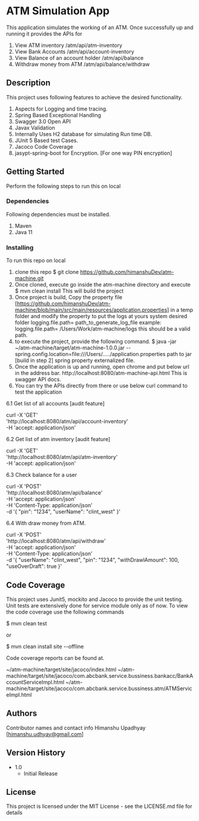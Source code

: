 # ATM Simulation App
This application simulates the working of an ATM. Once successfully up and running it provides the APIs for

1. View ATM inventory
   /atm/api/atm-inventory
2. View Bank Accounts
   /atm/api/account-inventory
3. View Balance of an account holder
   /atm/api/balance
4. Withdraw money from ATM
   /atm/api/balance/withdraw

## Description
This project uses following features to achieve the desired functionality.

1. Aspects for Logging and time tracing.
2. Spring Based Exceptional Handling
3. Swagger 3.0 Open API
4. Javax Validation
5. Internally Uses H2 database for simulating Run time DB.
6. JUnit 5 Based test Cases.
7. Jacoco Code Coverage
8. jasypt-spring-boot for Encryption. [For one way PIN encryption]

## Getting Started
Perform the following steps to run this on local

### Dependencies
Following dependencies must be installed.
1. Maven
2. Java 11

### Installing
To run this repo on local
1. clone this repo
   $ git clone https://github.com/himanshuDev/atm-machine.git
2. Once cloned, execute go inside the atm-machine directory and execute
   $ mvn clean install
   This will build the project
3. Once project is build, Copy the property file [https://github.com/himanshuDev/atm-machine/blob/main/src/main/resources/application.properties]
   in a temp folder and modify the property to put the logs at yours system desired folder
   logging.file.path= path_to_generate_log_file
   example:
   logging.file.path= /Users/Work/atm-machine/logs
   this should be a valid path.
4. to execute the project, provide the following command.
   $ java -jar ~/atm-machine/target/atm-machine-1.0.0.jar --spring.config.location=file:///Users/...../application.properties
                path to jar [build in step 2]                                      spring property externalized file.
5. Once the application is up and running, open chrome and put below url in the address bar.
   http://localhost:8080/atm-machine-api.html
   This is swagger API docs.
6. You can try the APIs directly from there or use below curl command to test the application

  6.1 Get list of all accounts [audit feature]

   curl -X 'GET' \
  'http://localhost:8080/atm/api/account-inventory' \
  -H 'accept: application/json'

  6.2 Get list of atm inventory [audit feature]

   curl -X 'GET' \
  'http://localhost:8080/atm/api/atm-inventory' \
  -H 'accept: application/json'

  6.3 Check balance for a user

   curl -X 'POST' \
  'http://localhost:8080/atm/api/balance' \
  -H 'accept: application/json' \
  -H 'Content-Type: application/json' \
  -d '{
  "pin": "1234",
  "userName": "clint_west"
   }'

   6.4 With draw money from ATM.

   curl -X 'POST' \
  'http://localhost:8080/atm/api/withdraw' \
  -H 'accept: application/json' \
  -H 'Content-Type: application/json' \
  -d '{
  "userName": "clint_west",
  "pin": "1234",
  "withDrawlAmount": 100,
  "useOverDraft": true
  }'


## Code Coverage
This project uses Junit5, mockito and Jacoco to provide the unit testing.
Unit tests are extensively done for service module only as of now.
To view the code coverage use the following commands

$ mvn clean test

or

$ mvn clean install site --offline

Code coverage reports can be found at.

~/atm-machine/target/site/jacoco/index.html
~/atm-machine/target/site/jacoco/com.abcbank.service.bussiness.bankacc/BankAccountServiceImpl.html
~/atm-machine/target/site/jacoco/com.abcbank.service.bussiness.atm/ATMServiceImpl.html


## Authors

Contributor names and contact info
Himanshu Upadhyay [himanshu.udhyay@gmail.com]

## Version History

* 1.0
    * Initial Release

## License

This project is licensed under the MIT License - see the LICENSE.md file for details
